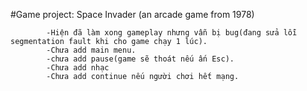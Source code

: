 #Game project: Space Invader (an arcade game from 1978)
            
            -Hiện đã làm xong gameplay nhưng vẫn bị bug(đang sửa lỗi segmentation fault khi cho game chạy 1 lúc).
            -Chưa add main menu.
            -chưa add pause(game sẽ thoát nếu ấn Esc).
            -Chưa add nhạc
            -Chưa add continue nếu người chơi hết mạng.
            

